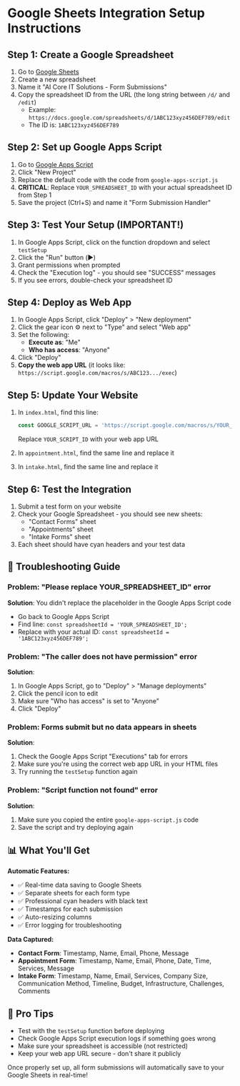 # Google Sheets Integration Setup Instructions

## Step 1: Create a Google Spreadsheet
1. Go to [Google Sheets](https://sheets.google.com)
2. Create a new spreadsheet
3. Name it "AI Core IT Solutions - Form Submissions"
4. Copy the spreadsheet ID from the URL (the long string between `/d/` and `/edit`)
   - Example: `https://docs.google.com/spreadsheets/d/1ABC123xyz456DEF789/edit`
   - The ID is: `1ABC123xyz456DEF789`

## Step 2: Set up Google Apps Script
1. Go to [Google Apps Script](https://script.google.com)
2. Click "New Project"
3. Replace the default code with the code from `google-apps-script.js`
4. **CRITICAL**: Replace `YOUR_SPREADSHEET_ID` with your actual spreadsheet ID from Step 1
5. Save the project (Ctrl+S) and name it "Form Submission Handler"

## Step 3: Test Your Setup (IMPORTANT!)
1. In Google Apps Script, click on the function dropdown and select `testSetup`
2. Click the "Run" button (▶️)
3. Grant permissions when prompted
4. Check the "Execution log" - you should see "SUCCESS" messages
5. If you see errors, double-check your spreadsheet ID

## Step 4: Deploy as Web App
1. In Google Apps Script, click "Deploy" > "New deployment"
2. Click the gear icon ⚙️ next to "Type" and select "Web app"
3. Set the following:
   - **Execute as**: "Me"
   - **Who has access**: "Anyone"
4. Click "Deploy"
5. **Copy the web app URL** (it looks like: `https://script.google.com/macros/s/ABC123.../exec`)

## Step 5: Update Your Website
1. In `index.html`, find this line:
   ```javascript
   const GOOGLE_SCRIPT_URL = 'https://script.google.com/macros/s/YOUR_SCRIPT_ID/exec';
   ```
   Replace `YOUR_SCRIPT_ID` with your web app URL

2. In `appointment.html`, find the same line and replace it

3. In `intake.html`, find the same line and replace it

## Step 6: Test the Integration
1. Submit a test form on your website
2. Check your Google Spreadsheet - you should see new sheets:
   - "Contact Forms" sheet
   - "Appointments" sheet  
   - "Intake Forms" sheet
3. Each sheet should have cyan headers and your test data

## 🔧 Troubleshooting Guide

### Problem: "Please replace YOUR_SPREADSHEET_ID" error
**Solution**: You didn't replace the placeholder in the Google Apps Script code
- Go back to Google Apps Script
- Find line: `const spreadsheetId = 'YOUR_SPREADSHEET_ID';`
- Replace with your actual ID: `const spreadsheetId = '1ABC123xyz456DEF789';`

### Problem: "The caller does not have permission" error
**Solution**: 
1. In Google Apps Script, go to "Deploy" > "Manage deployments"
2. Click the pencil icon to edit
3. Make sure "Who has access" is set to "Anyone"
4. Click "Deploy"

### Problem: Forms submit but no data appears in sheets
**Solution**:
1. Check the Google Apps Script "Executions" tab for errors
2. Make sure you're using the correct web app URL in your HTML files
3. Try running the `testSetup` function again

### Problem: "Script function not found" error
**Solution**:
1. Make sure you copied the entire `google-apps-script.js` code
2. Save the script and try deploying again

## 📊 What You'll Get

**Automatic Features:**
- ✅ Real-time data saving to Google Sheets
- ✅ Separate sheets for each form type
- ✅ Professional cyan headers with black text
- ✅ Timestamps for each submission
- ✅ Auto-resizing columns
- ✅ Error logging for troubleshooting

**Data Captured:**
- **Contact Form**: Timestamp, Name, Email, Phone, Message
- **Appointment Form**: Timestamp, Name, Email, Phone, Date, Time, Services, Message  
- **Intake Form**: Timestamp, Name, Email, Services, Company Size, Communication Method, Timeline, Budget, Infrastructure, Challenges, Comments

## 🎯 Pro Tips
- Test with the `testSetup` function before deploying
- Check Google Apps Script execution logs if something goes wrong
- Make sure your spreadsheet is accessible (not restricted)
- Keep your web app URL secure - don't share it publicly

Once properly set up, all form submissions will automatically save to your Google Sheets in real-time!
